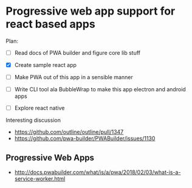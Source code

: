 # Progressive web app support for react based apps

Plan:

- [ ] Read docs of PWA builder and figure core lib stuff
- [x] Create sample react app
- [ ] Make PWA out of this app in a sensible manner
- [ ] Write CLI tool ala BubbleWrap to make this app electron and android apps
- [ ] Explore react native


Interesting discussion

- https://github.com/outline/outline/pull/1347
- https://github.com/pwa-builder/PWABuilder/issues/1130


## Progressive Web Apps

* http://docs.pwabuilder.com/what/is/a/pwa/2018/02/03/what-is-a-service-worker.html
